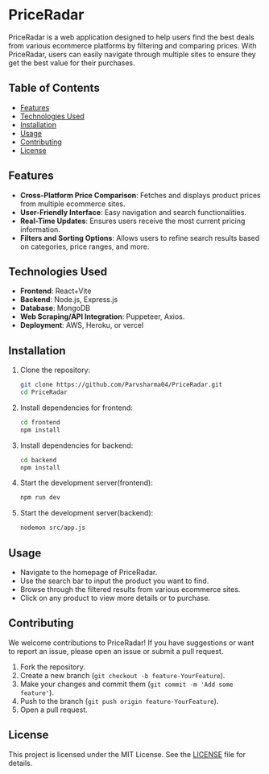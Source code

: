 # PriceRadar

PriceRadar is a web application designed to help users find the best deals from various ecommerce platforms by filtering and comparing prices. With PriceRadar, users can easily navigate through multiple sites to ensure they get the best value for their purchases.

## Table of Contents

- [Features](#features)
- [Technologies Used](#technologies-used)
- [Installation](#installation)
- [Usage](#usage)
- [Contributing](#contributing)
- [License](#license)

## Features

- **Cross-Platform Price Comparison**: Fetches and displays product prices from multiple ecommerce sites.
- **User-Friendly Interface**: Easy navigation and search functionalities.
- **Real-Time Updates**: Ensures users receive the most current pricing information.
- **Filters and Sorting Options**: Allows users to refine search results based on categories, price ranges, and more.

## Technologies Used

- **Frontend**: React+Vite
- **Backend**: Node.js, Express.js
- **Database**: MongoDB
- **Web Scraping/API Integration**: Puppeteer, Axios.
- **Deployment**: AWS, Heroku, or vercel

## Installation

1. Clone the repository:

   ```bash
   git clone https://github.com/Parvsharma04/PriceRadar.git
   cd PriceRadar
   ```

2. Install dependencies for frontend:

   ```bash
   cd frontend
   npm install
   ```

3. Install dependencies for backend:

   ```bash
   cd backend
   npm install
   ```

4. Start the development server(frontend):

   ```bash
   npm run dev
   ```

5. Start the development server(backend):
   ```bash
   nodemon src/app.js
   ```

## Usage

- Navigate to the homepage of PriceRadar.
- Use the search bar to input the product you want to find.
- Browse through the filtered results from various ecommerce sites.
- Click on any product to view more details or to purchase.

## Contributing

We welcome contributions to PriceRadar! If you have suggestions or want to report an issue, please open an issue or submit a pull request.

1. Fork the repository.
2. Create a new branch (`git checkout -b feature-YourFeature`).
3. Make your changes and commit them (`git commit -m 'Add some feature'`).
4. Push to the branch (`git push origin feature-YourFeature`).
5. Open a pull request.

## License

This project is licensed under the MIT License. See the [LICENSE](LICENSE) file for details.

